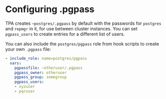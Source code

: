 # Configuring .pgpass

TPA creates `~postgres/.pgpass` by default with the passwords
for `postgres` and `repmgr` in it, for use between cluster instances.
You can set `pgpass_users` to create entries for a different list of
users.

You can also include the `postgres/pgpass` role from hook scripts to
create your own `.pgpass` file:

```yaml
- include_role: name=postgres/pgpass
  vars:
    pgpassfile: ~otheruser/.pgpass
    pgpass_owner: otheruser
    pgpass_group: somegroup
    pgpass_users:
    - xyzuser
    - pqruser
```
